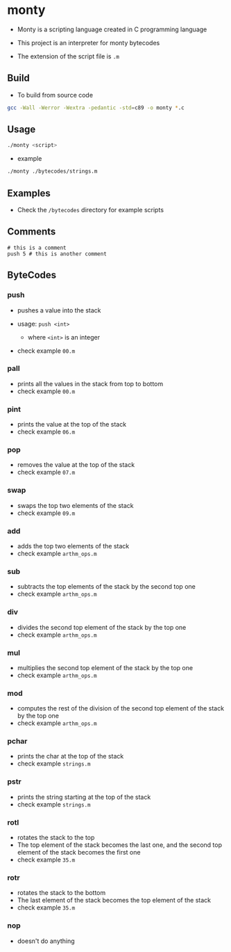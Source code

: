 # monty

- Monty is a scripting language created in C programming language

- This project is an interpreter for monty bytecodes

- The extension of the script file is `.m`

## Build

- To build from source code

```sh
gcc -Wall -Werror -Wextra -pedantic -std=c89 -o monty *.c
```

## Usage

```bash
./monty <script>
```

- example

```bash
./monty ./bytecodes/strings.m
```

## Examples

- Check the `/bytecodes` directory for example scripts

## Comments

```
# this is a comment
push 5 # this is another comment
```

## ByteCodes

### push

- pushes a value into the stack

- usage: `push <int>`
    - where `<int>` is an integer
- check example `00.m`

### pall

- prints all the values in the stack from top to bottom
- check example `00.m`

### pint

- prints the value at the top of the stack
- check example `06.m`

### pop

- removes the value at the top of the stack
- check example `07.m`

### swap

- swaps the top two elements of the stack
- check example `09.m`

### add

- adds the top two elements of the stack
- check example `arthm_ops.m`

### sub

- subtracts the top elements of the stack by the second top one
- check example `arthm_ops.m`

### div

- divides the second top element of the stack by the top one
- check example `arthm_ops.m`

### mul

- multiplies the second top element of the stack by the top one
- check example `arthm_ops.m`

### mod

- computes the rest of the division of the second top element of the stack by
the top one
- check example `arthm_ops.m`

### pchar

- prints the char at the top of the stack
- check example `strings.m`

### pstr

- prints the string starting at the top of the stack
- check example `strings.m`

### rotl

- rotates the stack to the top
- The top element of the stack becomes the last one,
and the second top element of the stack becomes the first one
- check example `35.m`

### rotr

- rotates the stack to the bottom
- The last element of the stack becomes the top element of the stack
- check example `35.m`

### nop

- doesn't do anything
